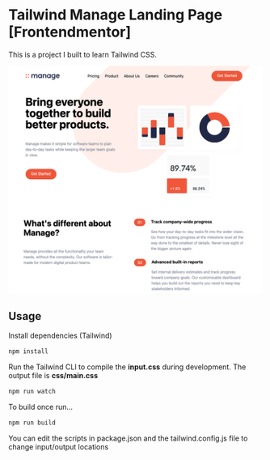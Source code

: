 # Tailwind Manage Landing Page [Frontendmentor]

This is a project I built to learn Tailwind CSS.

![Alt text](/img/screen.png?raw=true)

## Usage

Install dependencies (Tailwind)

``` Javascript
npm install
```

Run the Tailwind CLI to compile the **input.css** during development. The output file is **css/main.css**

``` Javascript
npm run watch
```

To build once run...

``` Javascript
npm run build
```

You can edit the scripts in package.json and the tailwind.config.js file to change input/output locations
